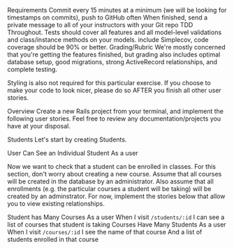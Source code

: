 Requirements
Commit every 15 minutes at a minimum (we will be looking for timestamps on commits), push to GitHub often
When finished, send a private message to all of your instructors with your Git repo
TDD Throughout. Tests should cover all features and all model-level validations and class/instance methods on your models.
include Simplecov, code coverage should be 90% or better.
Grading/Rubric
We're mostly concerned that you're getting the features finished, but grading also includes optimal database setup, good migrations, strong ActiveRecord relationships, and complete testing.

Styling is also not required for this particular exercise. If you choose to make your code to look nicer, please do so AFTER you finish all other user stories.

Overview
Create a new Rails project from your terminal, and implement the following user stories. Feel free to review any documentation/projects you have at your disposal.

Students
Let's start by creating Students.

User Can See an Individual Student
As a user
<!-- When I visit `/students/:id`
I see the name of a student
User Can See a List of Students
As a user
When I visit `/students`
I see a list of student names
User Can Create a Student
As a user -->
<!-- When I visit `/students/new`
And I fill in name
And I click submit
I am on the student show page
And I see that student's name -->
<!-- User Can Edit a Student
As a user
When I visit `/students/:id/edit`
And I enter a new name
And I click submit
I am on the student show page
And I can see that student's new name -->
<!-- User Can Delete a Student
As a user
When I visit `/students`
And I click "Delete" next to a student's name
I see the students index
And that student's name is no longer on the page -->
<!-- Navigation
As a user
When I visit any page
I see links to see a list of all students, or create a new student
As a user -->
<!-- When I visit `/students`
And I click on a student's name
I am taken to a show page for that student
Addresses (One-to-Many) -->
<!-- Let's add addresses to this application. In this particular scenario assume that a student can have many addresses (i.e. maybe they have a current address, a permanent address, a parent address, a summer address, etc.), and that an address belongs to only one student. This might not be a real-life situation (what about brothers and sisters at the same school?), but go with it. For today, this will be a one-to-many relationship. -->
<!-- 
Creating a New Address
As a user
When I visit `/students/:id/addresses/new`
And I fill in description with a description (e.g. "Summer Address")
And I fill in street with a street address
And I fill in city with a city
And I fill in state with a state
And I fill in zip code with a zip code
And I click submit
I am taken to that student's show page
And I see the description, street, city, state, and zip on that page
Student has Many Addresses
As a user
When I visit `/students/:id`
I see all addresses associated with that student (e.g. if that student has two addresses, I see both)
Courses (Many-to-Many) -->


Now we want to check that a student can be enrolled in classes. For this section, don't worry about creating a new course. Assume that all courses will be created in the database by an administrator. Also assume that all enrollments (e.g. the particular courses a student will be taking) will be created by an adminstrator. For now, implement the stories below that allow you to view existing relationships.

Student has Many Courses
As a user
When I visit `/students/:id`
I can see a list of courses that student is taking
Courses Have Many Students
As a user
When I visit `/courses/:id`
I see the name of that course
And a list of students enrolled in that course
